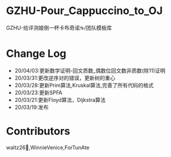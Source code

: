 # GZHU-Pour_Cappuccino_to_OJ

GZHU-给评测姬倒一杯卡布奇诺☕/团队模板库

# Change Log

- 20/04/03:更新数学证明-回文质数_偶数位回文数非质数(除11)证明
- 20/03/31:更改逆序对的错误，更新树的重心
- 20/03/28:更新Prim算法,Kruskal算法,完善了所有代码的格式
- 20/03/23:更新SPFA
- 20/03/21:更新Floyd算法，Dijkstra算法
- 20/03/19:发布

# Contributors

waltz26🌟,WinnieVenice,ForTunAte